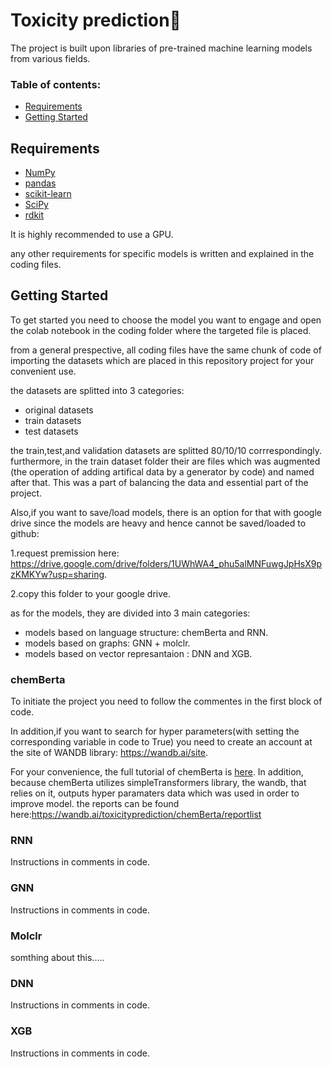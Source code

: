 ﻿# Toxicity prediction🧪

The project is built upon libraries of pre-trained machine learning models from various fields.

### Table of contents:

- [Requirements](#requirements)
- [Getting Started](#getting-started)

## Requirements
- [NumPy](https://numpy.org/)
- [pandas](http://pandas.pydata.org/)
- [scikit-learn](https://scikit-learn.org/stable/)
- [SciPy](https://www.scipy.org/)
- [rdkit](https://www.rdkit.org/)

It is highly recommended to use a GPU.

any other requirements for specific models is written and explained in the coding files.

## Getting Started
To get started you need to choose the model you want to engage and open the colab notebook in the coding folder where the targeted file is placed.

from a general prespective, all coding files have the same chunk of code of importing the datasets which are placed in this repository project for your convenient use.

the datasets are splitted into 3 categories:
- original datasets
- train datasets
- test datasets

the train,test,and validation datasets are splitted 80/10/10 corrrespondingly. furthermore, in the train dataset folder their are files which was augmented (the operation of adding artifical data by a generator by code) and named after that. This was a part of balancing the data and essential part of the project. 

Also,if you want to save/load models, there is an option for that with google drive since the models are heavy and hence cannot be saved/loaded to github:

1.request premission here: https://drive.google.com/drive/folders/1UWhWA4_phu5alMNFuwgJpHsX9pzKMKYw?usp=sharing.

2.copy this folder to your google drive.

as for the models, they are divided into 3 main categories:
- models based on language structure: chemBerta and RNN.
- models based on graphs: GNN + molclr.
- models based on vector represantaion : DNN and XGB.
  
### chemBerta
To initiate the project you need to follow the commentes in the first block of code.

In addition,if you want to search for hyper parameters(with setting the corresponding variable in code to True) you need to create an account at the site of WANDB library: https://wandb.ai/site.

For your convenience, the full tutorial of chemBerta is [here](https://github.com/deepchem/deepchem/blob/master/examples/tutorials/Transfer_Learning_With_ChemBERTa_Transformers.ipynb).
In addition, because chemBerta utilizes simpleTransformers library, the wandb, that relies on it, outputs hyper paramaters data which was used in order to improve model.
the reports can be found here:https://wandb.ai/toxicityprediction/chemBerta/reportlist



### RNN
Instructions in comments in code.

### GNN
Instructions in comments in code.

### Molclr
somthing about this.....

### DNN
Instructions in comments in code.

### XGB
Instructions in comments in code.





  
